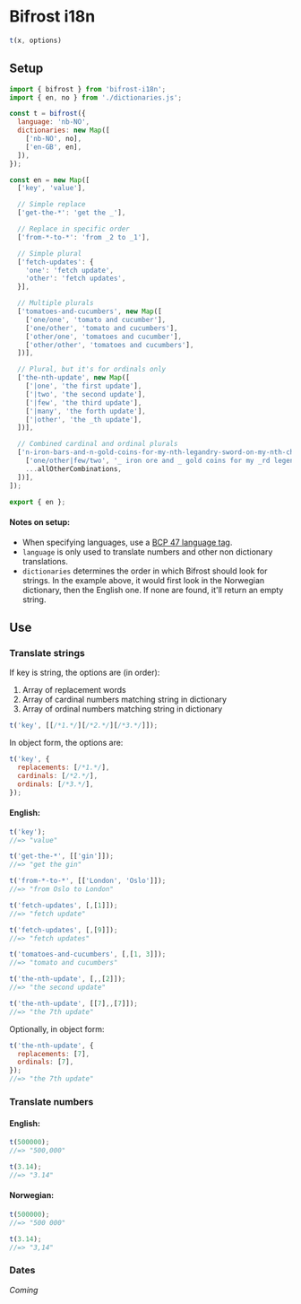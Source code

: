 # Bifrost i18n

```javascript
t(x, options)
```

## Setup

```javascript
import { bifrost } from 'bifrost-i18n';
import { en, no } from './dictionaries.js';

const t = bifrost({
  language: 'nb-NO',
  dictionaries: new Map([
    ['nb-NO', no],
    ['en-GB', en],
  ]),
});
```

```javascript
const en = new Map([
  ['key', 'value'],

  // Simple replace
  ['get-the-*': 'get the _'],

  // Replace in specific order
  ['from-*-to-*': 'from _2 to _1'],

  // Simple plural
  ['fetch-updates': {
    'one': 'fetch update',
    'other': 'fetch updates',
  }],

  // Multiple plurals
  ['tomatoes-and-cucumbers', new Map([
    ['one/one', 'tomato and cucumber'],
    ['one/other', 'tomato and cucumbers'],
    ['other/one', 'tomatoes and cucumber'],
    ['other/other', 'tomatoes and cucumbers'],
  ])],

  // Plural, but it's for ordinals only
  ['the-nth-update', new Map([
    ['|one', 'the first update'],
    ['|two', 'the second update'],
    ['|few', 'the third update'],
    ['|many', 'the forth update'],
    ['|other', 'the _th update'],
  ])],

  // Combined cardinal and ordinal plurals
  ['n-iron-bars-and-n-gold-coins-for-my-nth-legandry-sword-on-my-nth-character': new Map([
    ['one/other|few/two', '_ iron ore and _ gold coins for my _rd legendary sword on my _nd character'],
    ...allOtherCombinations,
  ])],
]);

export { en };
```

#### Notes on setup:

- When specifying languages, use a [BCP 47 language tag](https://www.w3.org/International/articles/language-tags/).
- `language` is only used to translate numbers and other non dictionary translations. 
- `dictionaries` determines the order in which Bifrost should look for strings. In the example above, it would first look in the Norwegian dictionary, then the English one. If none are found, it'll return an empty string.

## Use

### Translate strings

If key is string, the options are (in order):

1. Array of replacement words
2. Array of cardinal numbers matching string in dictionary
3. Array of ordinal numbers matching string in dictionary

```javascript
t('key', [[/*1.*/][/*2.*/][/*3.*/]]);
```

In object form, the options are:

```javascript
t('key', {
  replacements: [/*1.*/],
  cardinals: [/*2.*/],
  ordinals: [/*3.*/],
});
```


#### English:

```javascript
t('key');
//=> "value"
```

```javascript
t('get-the-*', [['gin']]);
//=> "get the gin"
```

```javascript
t('from-*-to-*', [['London', 'Oslo']]);
//=> "from Oslo to London"
```

```javascript
t('fetch-updates', [,[1]]);
//=> "fetch update"
```

```javascript
t('fetch-updates', [,[9]]);
//=> "fetch updates"
```

```javascript
t('tomatoes-and-cucumbers', [,[1, 3]]);
//=> "tomato and cucumbers"
```

```javascript
t('the-nth-update', [,,[2]]);
//=> "the second update"
```

```javascript
t('the-nth-update', [[7],,[7]]);
//=> "the 7th update"
```

Optionally, in object form:

```javascript
t('the-nth-update', {
  replacements: [7],
  ordinals: [7],
});
//=> "the 7th update"
```

### Translate numbers

#### English:
```javascript
t(500000);
//=> "500,000"
```

```javascript
t(3.14);
//=> "3.14"
```

#### Norwegian:
```javascript
t(500000);
//=> "500 000"
```

```javascript
t(3.14);
//=> "3,14"
```

### Dates

_Coming_
